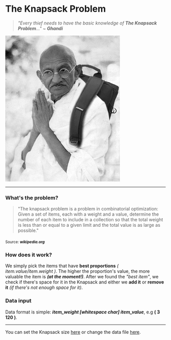 # The Knapsack Problem
> _"Every thief needs to have the basic knowledge of **The Knapsack Problem**..."_ ~ ***Ghandi***

![Ghandi with a backpack](https://github.com/frieZZerr/Greedy-Algorithms/blob/main/Backpack/mahatma_ghandi_with_a_backpack.jpg)

---

### What's the problem?
> "The knapsack problem is a problem in combinatorial optimization: Given a set of items, each with a weight and a value, determine the number of each item to include
> in a collection so that the total weight is less than or equal to a given limit and the total value is as large as possible."

<sub>Source: ***wikipedia.org***</sub>

### How does it work?
We simply pick the items that have **best proportions** _( item.value/item.weight )_. The higher the proportion's value, the more valuable the item is ***(at the moment!)***. After we found the _"best item"_, we check if there's space for it in the Knapsack and either we **add it** or **remove it** _(if there's not enough space for it)_.

### Data input
Data format is simple: ***item_weight [whitespace char] item_value***, e.g **( 3 120 )**.

---

You can set the Knapsack size [here](https://github.com/frieZZerr/Greedy-Algorithms/blob/main/Backpack/Backpack.java#L11) or change the data file [here](https://github.com/frieZZerr/Greedy-Algorithms/blob/main/Backpack/Backpack.java#L75).
